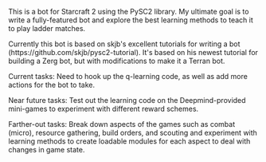 This is a bot for Starcraft 2 using the PySC2 library. My ultimate goal is to write a fully-featured bot and explore the best learning methods to teach it to play ladder matches.
<p>Currently this bot is based on skjb's excellent tutorials for writing a bot (https://github.com/skjb/pysc2-tutorial). It's based on his newest tutorial for building a Zerg bot, but with modifications to make it a Terran bot.</p>
<p>Current tasks: Need to hook up the q-learning code, as well as add more actions for the bot to take.</p>
<p>Near future tasks: Test out the learning code on the Deepmind-provided mini-games to experiment with different reward schemes.</p>
<p>Farther-out tasks: Break down aspects of the games such as combat (micro), resource gathering, build orders, and scouting and experiment with learning methods to create loadable modules for each aspect to deal with changes in game state.</p>
